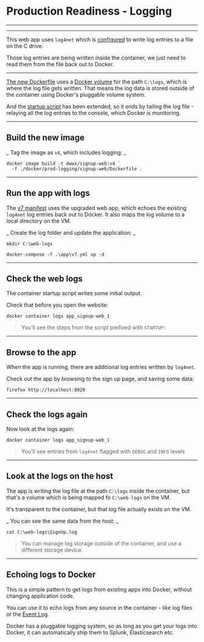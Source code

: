 # Production Readiness - Logging

---

<section data-background-image="/img/prod/Slide5.png">

---

This web app uses `log4net` which is [configured](./src/SignUp.Web/log4net.config) to write log entries to a file on the C drive.

Those log entries are being written inside the container, we just need to read them from the file back out to Docker.

---

[The new Dockerfile](./docker/prod-logging/signup-web/Dockerfile) uses a [Docker volume](https://docs.docker.com/storage/volumes/) for the path `C:\logs`, which is where the log file gets written. That means the log data is stored outside of the container using Docker's pluggable volume system.

And the [startup script](./docker/prod-logging/signup-web/startup.ps1) has been extended, so it ends by tailing the log file - relaying all the log entries to the console, which Docker is monitoring.

---

## Build the new image

_ Tag the image as `v4`, which includes logging: _

```
docker image build -t dwwx/signup-web:v4 `
  -f ./docker/prod-logging/signup-web/Dockerfile .
```

---

## Run the app with logs

The [v7 manifest](./app/v7.yml) uses the upgraded web app, which echoes the existing `log4net` log entries back out to Docker. It also maps the log volume to a local directory on the VM.

_ Create the log folder and update the application: _

```
mkdir C:\web-logs

docker-compose -f .\app\v7.yml up -d
```

---

## Check the web logs

The container startup script writes some initial output. 

Check that before you open the website:

```
docker container logs app_signup-web_1
```

> You'll see the steps from the script prefixed with `STARTUP:`

---

## Browse to the app

When the app is running, there are additional log entries written by `log4net`.

Check out the app by browsing to the sign up page, and saving some data:

```
firefox http://localhost:8020
```

---

## Check the logs again

Now look at the logs again:

```
docker container logs app_signup-web_1
```

> You'll see entries from `log4net` flagged with `DEBUG` and `INFO` levels

---

## Look at the logs on the host

The app is writing the log file at the path `C:\logs` inside the container, but that's a volume which is being mapped fo `C:\web-logs` on the VM.

It's transparent to the container, but that log file actually exists on the VM.

_ You can see the same data from the host: _

```
cat C:\web-logs\SignUp.log
```

> You can manage log storage outside of the container, and use a different storage device.

---

## Echoing logs to Docker

This is a simple pattern to get logs from existing apps into Docker, without changing application code. 

You can use it to echo logs from any source in the container - like log files or the [Event Log](https://github.com/Microsoft/mssql-docker/blob/a3020afeec9be1eb2d67645ac739438eb8f2c545/windows/mssql-server-windows-express/start.ps1#L75).

Docker has a pluggable logging system, so as long as you get your logs into Docker, it can automatically ship them to Splunk, Elasticsearch etc.